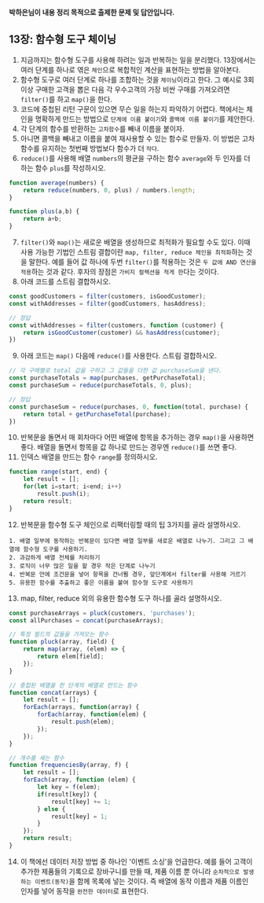 **박하은님이 내용 정리 목적으로 출제한 문제 및 답안입니다.**

## 13장: 함수형 도구 체이닝

1. 지금까지는 함수형 도구를 사용해 하려는 일과 반복하는 일을 분리했다. 
13장에서는 여러 단계를 하나로 엮은 `체인`으로 복합적인 계산을 표현하는 방법을 알아본다. 
2. 함수형 도구로 여러 단계로 하나를 조합하는 것을 `체이닝`이라고 한다. 
그 예시로 3회 이상 구매한 고객을 뽑은 다음 각 우수고객의 가장 비싼 구매를 가져오려면 `filter()`를 하고 `map()`을 한다.
3. 코드에 중첩된 리턴 구문이 있으면 무슨 일을 하는지 파악하기 어렵다. 
책에서는 체인을 명확하게 만드는 방법으로 `단계에 이름 붙이기`와 `콜백에 이름 붙이기`를 제안한다.
4. 각 단계의 함수를 반환하는 `고차함수`를 빼내 이름을 붙이자.
5. 아니면 콜백을 빼내고 이름을 붙여 재사용할 수 있는 함수로 만들자. 
이 방법은 고차함수를 유지하는 첫번째 방법보다 함수가 더 `작다`.
6. `reduce()`를 사용해 배열 `numbers`의 평균을 구하는 함수 `average`와 
두 인자를 더하는 함수 `plus`를 작성하시오.
```js
function average(numbers) {
    return reduce(numbers, 0, plus) / numbers.length;   
}

function plus(a,b) {
    return a+b;
}
```
7. `filter()`와 `map()`는 새로운 배열을 생성하므로 최적화가 필요할 수도 있다. 
이때 사용 가능한 기법인 스트림 결합이란 `map, filter, reduce 체인을 최적화`하는 것을 말한다.
예를 들어 값 하나에 두번 `filter()`를 적용하는 것은 `두 값에 AND 연산을 적용`하는 것과 같다.
후자의 장점은 `가비지 컬렉션을 적게 한`다는 것이다.
8. 아래 코드를 스트림 결합하시오.
```js
const goodCustomers = filter(customers, isGoodCustomer);
const withAddresses = filter(goodCustomers, hasAddress);

// 정답
const withAddresses = filter(customers, function (customer) {
    return isGoodCustomer(customer) && hasAddress(customer);
})
```
9. 아래 코드는 `map()` 다음에 `reduce()`를 사용한다. 스트림 결합하시오. 
```js
// 각 구매별로 total 값을 구하고 그 값들을 더한 값 purchaseSum을 낸다.
const purchaseTotals = map(purchases, getPurchaseTotal);
const purchaseSum = reduce(purchaseTotals, 0, plus);

// 정답
const purchaseSum = reduce(purchases, 0, function(total, purchase) {
    return total + getPurchaseTotal(purchase);
})
```
10. 반복문을 돌면서 매 회차마다 어떤 배열에 항목을 추가하는 경우 `map()`을 사용하면 좋다. 
배열을 돌면서 항목을 값 하나로 만드는 경우엔 `reduce()`를 쓰면 좋다.
11. 인덱스 배열을 만드는 함수 `range`를 정의하시오.
```js
function range(start, end) {
    let result = [];
    for(let i=start; i<end; i++)
        result.push(i);
    return result;
}
```
12. 반복문을 함수형 도구 체인으로 리팩터링할 때의 팁 3가지를 골라 설명하시오. 
```
1. 배열 일부에 동작하는 반복문이 있다면 배열 일부를 새로운 배열로 나누기. 그리고 그 배열에 함수형 도구를 사용하기.
2. 과감하게 배열 전체를 처리하기
3. 로직이 너무 많은 일을 할 경우 작은 단계로 나누기
4. 반복문 안에 조건문을 넣어 항목을 건너뛸 경우, 앞단계에서 filter를 사용해 거르기
5. 유용한 함수를 추출하고 좋은 이름을 붙여 함수형 도구로 사용하기  
```
13. map, filter, reduce 외의 유용한 함수형 도구 하나를 골라 설명하시오.
```js
const purchaseArrays = pluck(customers, 'purchases');
const allPurchases = concat(purchaseArrays);

// 특정 필드의 값들을 가져오는 함수
function pluck(array, field) {
    return map(array, (elem) => {
        return elem[field];
    });
}

// 중첩된 배열을 한 단계의 배열로 만드는 함수
function concat(arrays) {
    let result = [];
    forEach(arrays, function(array) {
        forEach(array, function(elem) {
            result.push(elem);
        });
    });
}

// 개수를 세는 함수
function frequenciesBy(array, f) {
    let result = [];
    forEach(array, function (elem) {
        let key = f(elem);
        if(result[key]) {
            result[key] += 1;
        } else {
            result[key] = 1;
        }
    });
    return result;
}
```
14. 이 책에선 데이터 저장 방법 중 하나인 '이벤트 소싱'을 언급한다.
예를 들어 고객이 추가한 제품들의 기록으로 장바구니를 만들 때, 제품 이름 뿐 아니라 `순차적으로 발생하는 이벤트(동작)`을 함께 목록에 넣는 것이다.
즉 배열에 동작 이름과 제품 이름인 인자를 넣어 동작을 `완전한 데이터`로 표현한다. 
 